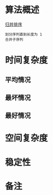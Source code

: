# 算法概述
[归并排序](https://zh.wikipedia.org/zh-hans/%E5%BD%92%E5%B9%B6%E6%8E%92%E5%BA%8F)

    划分序列直到长度为 1
    合并子序列

# 时间复杂度


## 平均情况

## 最坏情况

## 最好情况


# 空间复杂度


# 稳定性


# 备注